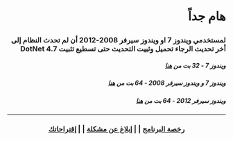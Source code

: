 
# <p dir='rtl' align='right'>**هام جداً**</p>

### <p dir='rtl' align='right'>لمستخدمي ويندوز 7 او ويندوز سيرفر 2008-2012 أن لم تحدث النظام إلى أخر تحديث الرجاء تحميل وثبيت التحديث حتى تسطيع تثبيت DotNet 4.7</p>

##### <p dir='rtl' align='right'>ويندوز 7 - 32 بت من [هنا](http://go.microsoft.com/fwlink/?LinkId=848159 "هنا")</p>

##### <p dir='rtl' align='right'>ويندوز 7  و  ويندوز سيرفر 2008 - 64 بت من [هنا](http://go.microsoft.com/fwlink/?LinkId=848158 "هنا")</p>

##### <p dir='rtl' align='right'>ويندوز سيرفر 2012 - 64 بت من [هنا](http://go.microsoft.com/fwlink/?LinkId=848160 "هنا")</p>


------------
### <p dir='rtl' align='center'>[رخصة البرنامج](https://github.com/AnimeHubDev/AnimeHub/blob/master/LICENSE.md "رخصة البرنامج")  | |  [إبلاغ عن مشكلة](https://github.com/AnimeHubDev/AnimeHub/issues "إبلاغ عن مشكلة")  | | [إقتراحاتك](https://github.com/AnimeHubDev/AnimeHub/pulls)</p>
